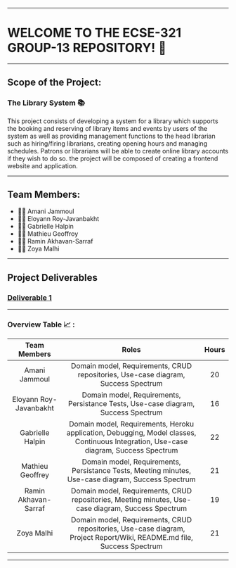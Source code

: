 *****************************************************
# WELCOME TO THE ECSE-321 GROUP-13 REPOSITORY! :wave:
*****************************************************
## Scope of the Project:
### The Library System :books:

This project consists of developing a system for a library which supports the booking and reserving of library items and events by users of the system as well as providing management functions to the head librarian such as hiring/firing librarians, creating opening hours and managing schedules. Patrons or librarians will be able to create online library accounts if they wish to do so. the project will be composed of creating a frontend website and application.

--------------------------------------------------------------------------
## Team Members:
- :woman_technologist: Amani Jammoul
- :woman_technologist: Eloyann Roy-Javanbakht
- :woman_technologist: Gabrielle Halpin
- :man_technologist: Mathieu Geoffroy
- :man_technologist: Ramin Akhavan-Sarraf
- :woman_technologist: Zoya Malhi

--------------------------------------------------------------------------
## Project Deliverables
### [Deliverable 1](https://github.com/McGill-ECSE321-Fall2021/project-group-13/wiki/Deliverable-1)
--------------------------------------------------------------------------
### Overview Table :chart_with_upwards_trend: : 
| Team Members           | Roles                                                                                                                                |   Hours   |
| :---------------------:|:------------------------------------------------------------------------------------------------------------------------------------:| :--------:|
| Amani Jammoul          | Domain model, Requirements, CRUD repositories, Use-case diagram, Success Spectrum                                                    |20         |
| Eloyann Roy-Javanbakht | Domain model, Requirements, Persistance Tests, Use-case diagram, Success Spectrum                                                    |16         |
| Gabrielle Halpin       | Domain model, Requirements, Heroku application, Debugging, Model classes, Continuous Integration, Use-case diagram, Success Spectrum |22         |
| Mathieu Geoffrey       | Domain model, Requirements, Persistance Tests, Meeting minutes, Use-case diagram, Success Spectrum                                   |21         |
| Ramin Akhavan-Sarraf   | Domain model, Requirements, CRUD repositories, Meeting minutes, Use-case diagram, Success Spectrum                                   |19         |
| Zoya Malhi             | Domain model, Requirements, CRUD repositories, Use-case diagram, Project Report/Wiki, README.md file, Success Spectrum               |21         |
_____________________________________________________________________________________________________________________________________________________________________________

